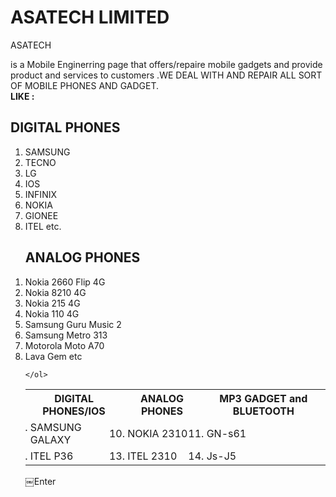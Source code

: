 <html>
<link type="text/css"
 rel="stylesheet"
href="<https://github.com/Professor-dev-1/PROF/commit/9be4d494466885b65bdfe259b9427f01d5c98cb5">
 </head>
<body><div id="header" </div>
  <div id= "Nav1" </div>

<h1> ASATECH LIMITED </h1>
<p1>       <p>ASATECH </p> is a Mobile Enginerring page that offers/repaire mobile gadgets and provide product and services to customers
  .WE DEAL WITH AND REPAIR ALL SORT OF MOBILE 
  PHONES AND GADGET.</P1> 
  <br><b>LIKE : 
    <h2> <u></u>DIGITAL PHONES</u></h2>
  </b>
  <ol>
    <li> SAMSUNG </i>
    <li>  TECNO </li>
    <li>LG </li>
    <li>IOS </li>
    <li>INFINIX</li>
    <li>NOKIA</li>
    <li> GIONEE</li>
    <li> ITEL etc.</li>
  </ol>
<ol>
    <h2>ANALOG PHONES</h2>
    <li>Nokia 2660 Flip 4G </li>
    <li>Nokia 8210 4G </li>
    <li>Nokia 215 4G </li>
    <li>Nokia 110 4G </li>
    <li>Samsung Guru Music 2</li>
    <li>Samsung Metro 313</li>
    <li>Motorola Moto A70</li>
    <li>Lava Gem etc</li>
    
    
   
    
    </ol>
<table>
  <tr>
    <th>DIGITAL PHONES/IOS</th>
    <th> ANALOG PHONES</th>
    <th>MP3 GADGET and BLUETOOTH</th>
</tr>
  <tr>
    <ol>  
      <td><li>SAMSUNG GALAXY</li></td>
      <td><li>NOKIA 2310</li></td>
      <td><li>GN-s61</li></td>
    </ol>
  </tr>
 <tr>
    <ol>  
      <td><li> ITEL P36</li></td>
      <td><li>ITEL 2310</li></td>
      <td><li>Js-J5</li></td>
    </ol>
  </tr>
  
  
  
  
  
</table>

</body>


</html>
￼Enter
